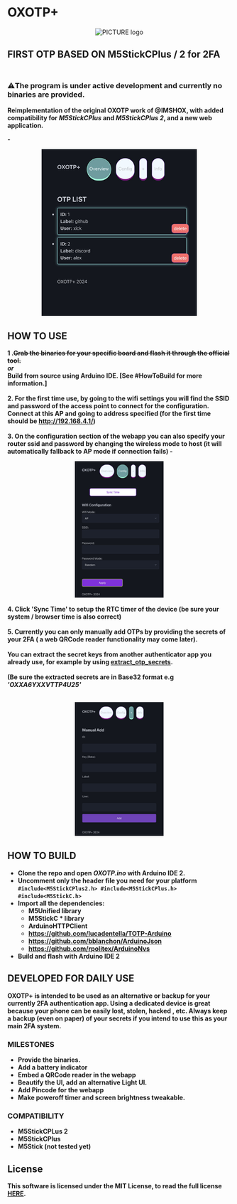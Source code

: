 # OXOTP+

<p align="center"><img alt="PICTURE logo" src="img/6.png" width="450"></p>

<b>FIRST OTP BASED ON M5StickCPlus / 2 for 2FA <br><br>
-------
<h3><b>⚠️The program is under active development and currently no binaries are provided. </b> </h3>

Reimplementation of the original **OXOTP** work of @IMSHOX, with added compatibility for *M5StickCPlus* and *M5StickCPlus 2*, and a new web application.

-<p align="center"><img alt="otps section" src="img/screenshot_otps.png" width="350"></p>


## HOW TO USE
1 .**~~Grab the binaries for your specific board and flash it through the official tool.~~** <br>
*or* <br>
Build from source using Arduino IDE. [See **#HowToBuild** for more information.] <br> <br>
**2.**  For the first time use, by going to the wifi settings you will find the **SSID** and **password** of the access point to connect for the configuration. Connect at this **AP** and going to address specified (for the first time should be **http://192.168.4.1/**) <br> <br>
**3.** On the **configuration** section of the webapp you can also specify your router ssid and password by changing the wireless mode to host (it will automatically fallback to AP mode if connection fails)
-<p align="center"><img alt="confituration section" src="img/screenshot_config.png" width="200"></p>
**4**. Click '**Sync Time**' to setup the RTC timer of the device (be sure your system / browser time is also correct) <br> <br>
**5.** Currently you can only manually add **OTPs** by providing the **secrets** of your 2FA ( a web QRCode reader functionality may come later). <br> <br>
You can extract the secret keys from another authenticator app you already use, for example by using [**extract_otp_secrets**](https://github.com/scito/extract_otp_secrets). <br> <br>
(Be sure the extracted secrets are in **Base32** format e.g *'OXXA6YXXVTTP4U25'* <br> <br>
<p align="center"><img alt="add section" src="img/screenshot_add.png" width="200"></p>

## HOW TO BUILD
 - Clone the repo and open *OXOTP.ino* with Arduino IDE 2.
 - Uncomment only the header file you need for your platform 
`#include<M5StickCPlus2.h>
#include<M5StickCPlus.h>
#include<M5StickC.h>`
 - Import all the dependencies: 
	 - M5Unified library
	 - M5StickC * library
	 - ArduinoHTTPClient
	 - https://github.com/lucadentella/TOTP-Arduino
	 - https://github.com/bblanchon/ArduinoJson
	 - https://github.com/rpolitex/ArduinoNvs
- Build and flash with Arduino IDE 2


## DEVELOPED FOR DAILY USE
OXOTP+ is intended to be used as an alternative or backup for your currently 2FA authentication app. Using a dedicated device is great because your phone can be easily lost, stolen, hacked , etc. 
Always keep a backup (even on paper) of your secrets if you intend to use this as your main 2FA system.

### MILESTONES
 - **Provide the binaries.**
 - Add a battery indicator
 - Embed a **QRCode** reader in the webapp
 - Beautify the UI, add an alternative Light UI.
 - Add **Pincode** for the webapp
 - Make poweroff timer and screen brightness tweakable.

### COMPATIBILITY
- M5StickCPLus 2
- M5StickCPlus
- M5Stick (not tested yet)

## License 

This software is licensed under the MIT License, to read the full license <a href="LICENSE" target="_blank">HERE</a>.

